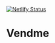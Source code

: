 [![Netlify Status](https://api.netlify.com/api/v1/badges/56629cfd-d6a8-4b52-97e1-deef520bde3a/deploy-status)](https://app.netlify.com/sites/vendme/deploys)
# Vendme
